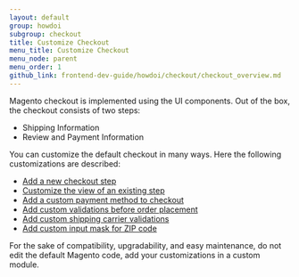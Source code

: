 ```yaml
---
layout: default
group: howdoi
subgroup: checkout
title: Customize Checkout
menu_title: Customize Checkout
menu_node: parent
menu_order: 1
github_link: frontend-dev-guide/howdoi/checkout/checkout_overview.md
---
```


Magento checkout is implemented using the UI components. 
Out of the box, the checkout consists of two steps:
 
 - Shipping Information
 - Review and Payment Information


You can customize the default checkout in many ways. Here the following customizations are described:

 - [Add a new checkout step]({{site.gdeurl}}howdoi/checkout/checkout_new_step.html)
 - [Customize the view of an existing step]({{site.gdeurl}}howdoi/checkout/checkout_new_step.html)
 - [Add a custom payment method to checkout]({{site.gdeurl}}howdoi/checkout/checkout_payment.html)
 - [Add custom validations before order placement]({{site.gdeurl}}howdoi/checkout/checkout_order.html)
 - [Add custom shipping carrier validations]({{site.gdeurl}}checkout/checkout_carrier.html)
 - [Add custom input mask for ZIP code]({{site.gdeurl}}checkout/checkout_zip.html)

For the sake of compatibility, upgradability, and easy maintenance, do not edit the default Magento code, add your customizations in a custom module. 

